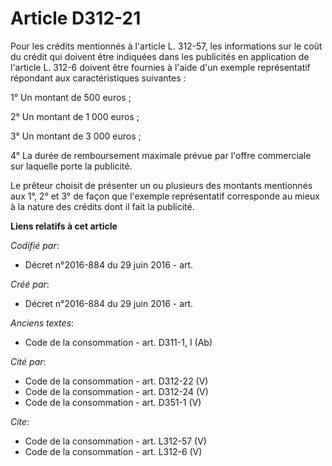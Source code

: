 # Article D312-21

Pour les crédits mentionnés à l'article L. 312-57, les informations sur le coût du crédit qui doivent être indiquées dans les
publicités en application de l'article L. 312-6 doivent être fournies à l'aide d'un exemple représentatif répondant aux
caractéristiques suivantes : 

1° Un montant de 500 euros ; 

2° Un montant de 1 000 euros ; 

3° Un montant de 3 000 euros ; 

4° La durée de remboursement maximale prévue par l'offre commerciale sur laquelle porte la publicité. 

Le prêteur choisit de présenter un ou plusieurs des montants mentionnés aux 1°, 2° et 3° de façon que l'exemple représentatif
corresponde au mieux à la nature des crédits dont il fait la publicité.

**Liens relatifs à cet article**

_Codifié par_:

  - Décret n°2016-884 du 29 juin 2016 - art.

_Créé par_:

  - Décret n°2016-884 du 29 juin 2016 - art.

_Anciens textes_:

  - Code de la consommation - art. D311-1, I (Ab)

_Cité par_:

  - Code de la consommation - art. D312-22 (V)
  - Code de la consommation - art. D312-24 (V)
  - Code de la consommation - art. D351-1 (V)

_Cite_:

  - Code de la consommation - art. L312-57 (V)
  - Code de la consommation - art. L312-6 (V)
